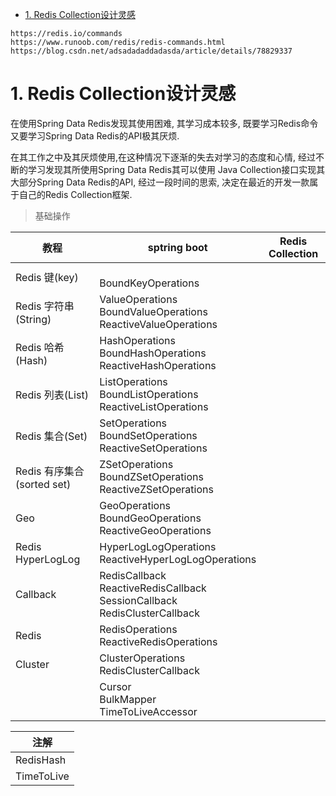 <!-- TOC -->

- [1. Redis Collection设计灵感](#1-Redis-Collection%E8%AE%BE%E8%AE%A1%E7%81%B5%E6%84%9F)

<!-- /TOC -->
``` url
https://redis.io/commands
https://www.runoob.com/redis/redis-commands.html
https://blog.csdn.net/adsadadaddadasda/article/details/78829337

```

# 1. Redis Collection设计灵感
在使用Spring Data Redis发现其使用困难, 其学习成本较多, 既要学习Redis命令又要学习Spring Data Redis的API极其厌烦.

在其工作之中及其厌烦使用,在这种情况下逐渐的失去对学习的态度和心情, 经过不断的学习发现其所使用Spring Data Redis其可以使用 Java Collection接口实现其大部分Spring Data Redis的API, 经过一段时间的思索, 决定在最近的开发一款属于自己的Redis Collection框架.
 
>基础操作 

| 教程                       | sptring boot                                                                       | Redis Collection |
| -------------------------- | ---------------------------------------------------------------------------------- | ---------------- |
| Redis 键(key)              | <br>BoundKeyOperations                                                             |                  |
| Redis 字符串(String)       | ValueOperations<br>BoundValueOperations<br>ReactiveValueOperations                 |                  |
| Redis 哈希(Hash)           | HashOperations<br>BoundHashOperations<br>ReactiveHashOperations                    |                  |
| Redis 列表(List)           | ListOperations<br> BoundListOperations<br>ReactiveListOperations                   |                  |
| Redis 集合(Set)            | SetOperations<br>BoundSetOperations<br>ReactiveSetOperations                       |                  |
| Redis 有序集合(sorted set) | ZSetOperations<br>BoundZSetOperations<br>ReactiveZSetOperations                    |                  |
| Geo                        | GeoOperations<br>BoundGeoOperations<br>ReactiveGeoOperations                       |                  |
| Redis HyperLogLog          | HyperLogLogOperations<br>ReactiveHyperLogLogOperations                             |                  |
| Callback                   | RedisCallback<br>ReactiveRedisCallback<br>SessionCallback <br>RedisClusterCallback |                  |
| Redis                      | RedisOperations<br>ReactiveRedisOperations                                         |                  |
| Cluster                    | ClusterOperations<br>RedisClusterCallback                                          |                  |
|                            | Cursor<br>BulkMapper<br>TimeToLiveAccessor                                         |                  |

|注解|
|---|
|RedisHash|
|TimeToLive|
